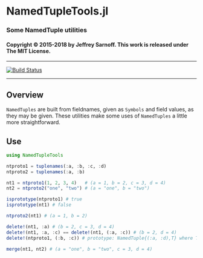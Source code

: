 # NamedTupleTools.jl
### Some NamedTuple utilities


#### Copyright © 2015-2018 by Jeffrey Sarnoff. This work is released under The MIT License.

-----


[![Build Status](https://travis-ci.org/JeffreySarnoff/NamedTupleTools.jl.svg?branch=master)](https://travis-ci.org/JeffreySarnoff/NamedTupleTools.jl)

-----

## Overview

`NamedTuples` are built from fieldnames, given as `Symbols` and field values, as they may be given.
These utilities make some uses of `NamedTuples` a little more straightforward.  

## Use
```julia
using NamedTupleTools

ntproto1 = tuplenames(:a, :b, :c, :d)
ntproto2 = tuplenames(:a, :b)

nt1 = ntproto1(1, 2, 3, 4)   # (a = 1, b = 2, c = 3, d = 4)
nt2 = ntproto2("one", "two") # (a = "one", b = "two")

isprototype(ntproto1) # true
isprototype(nt1) # false

ntproto2(nt1) # (a = 1, b = 2)

delete!(nt1, :a) # (b = 2, c = 3, d = 4)
delete!(nt1, :a, :c) == delete!(nt1, (:a, :c)) # (b = 2, d = 4)
delete!(ntproto1, (:b, :c)) # prototype: NamedTuple{(:a, :d),T} where T<:Tuple

merge(nt1, nt2) # (a = "one", b = "two", c = 3, d = 4)
```
